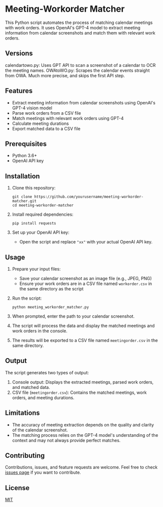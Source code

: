 # Meeting-Workorder Matcher

This Python script automates the process of matching calendar meetings with work orders. It uses OpenAI's GPT-4 model to extract meeting information from calendar screenshots and match them with relevant work orders.

## Versions

calendartowo.py: Uses GPT API to scan a screenshot of a calendar to OCR the meeting names.
OWAtoWO.py: Scrapes the calendar events straight from OWA. Much more precise, and skips the first API step.

## Features

- Extract meeting information from calendar screenshots using OpenAI's GPT-4 vision model
- Parse work orders from a CSV file
- Match meetings with relevant work orders using GPT-4
- Calculate meeting durations
- Export matched data to a CSV file

## Prerequisites

- Python 3.6+
- OpenAI API key

## Installation

1. Clone this repository:
   ```
   git clone https://github.com/yourusername/meeting-workorder-matcher.git
   cd meeting-workorder-matcher
   ```

2. Install required dependencies:
   ```
   pip install requests
   ```

3. Set up your OpenAI API key:
   - Open the script and replace `"xx"` with your actual OpenAI API key.

## Usage

1. Prepare your input files:
   - Save your calendar screenshot as an image file (e.g., JPEG, PNG)
   - Ensure your work orders are in a CSV file named `workorder.csv` in the same directory as the script

2. Run the script:
   ```
   python meeting_workorder_matcher.py
   ```

3. When prompted, enter the path to your calendar screenshot.

4. The script will process the data and display the matched meetings and work orders in the console.

5. The results will be exported to a CSV file named `meetingorder.csv` in the same directory.

## Output

The script generates two types of output:

1. Console output: Displays the extracted meetings, parsed work orders, and matched data.
2. CSV file (`meetingorder.csv`): Contains the matched meetings, work orders, and meeting durations.

## Limitations

- The accuracy of meeting extraction depends on the quality and clarity of the calendar screenshot.
- The matching process relies on the GPT-4 model's understanding of the context and may not always provide perfect matches.

## Contributing

Contributions, issues, and feature requests are welcome. Feel free to check [issues page](https://github.com/yourusername/meeting-workorder-matcher/issues) if you want to contribute.

## License

[MIT](https://choosealicense.com/licenses/mit/)
